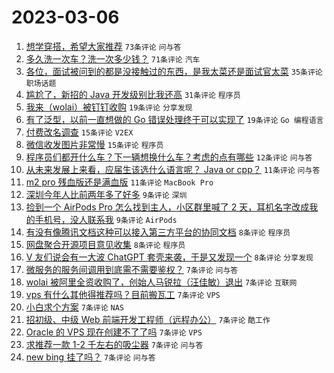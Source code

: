 # 2023-03-06

1. [想学穿搭，希望大家推荐](https://www.v2ex.com/t/921432) `73条评论` `问与答`
1. [多久洗一次车？洗一次多少钱？](https://www.v2ex.com/t/921467) `71条评论` `汽车`
1. [各位，面试被问到的都是没接触过的东西，是我太菜还是面试官太菜](https://www.v2ex.com/t/921448) `35条评论` `职场话题`
1. [尴尬了，新招的 Java 开发级别比我还高](https://www.v2ex.com/t/921478) `31条评论` `程序员`
1. [我来（wolai）被钉钉收购](https://www.v2ex.com/t/921489) `19条评论` `分享发现`
1. [有了泛型，以前一直想做的 Go 错误处理终于可以实现了](https://www.v2ex.com/t/921483) `19条评论` `Go 编程语言`
1. [付费改名调查](https://www.v2ex.com/t/921477) `15条评论` `V2EX`
1. [微信收发图片非常慢](https://www.v2ex.com/t/921451) `15条评论` `程序员`
1. [程序员们都开什么车？下一辆想换什么车？考虑的点有哪些](https://www.v2ex.com/t/921449) `12条评论` `问与答`
1. [从未来发展上来看，应届生该选什么语言呢？ Java or cpp？](https://www.v2ex.com/t/921488) `11条评论` `问与答`
1. [m2 pro 残血版还是满血版](https://www.v2ex.com/t/921472) `11条评论` `MacBook Pro`
1. [深圳今年人比前两年多了好多](https://www.v2ex.com/t/921466) `9条评论` `深圳`
1. [捡到一个 AirPods Pro 怎么找到主人，小区群里喊了 2 天，耳机名字改成我的手机号，没人联系我](https://www.v2ex.com/t/921440) `9条评论` `AirPods`
1. [有没有像腾讯文档这种可以接入第三方平台的协同文档](https://www.v2ex.com/t/921475) `8条评论` `程序员`
1. [网盘聚合开源项目意见收集](https://www.v2ex.com/t/921456) `8条评论` `程序员`
1. [V 友们说会有一大波 ChatGPT 套壳来袭，于是又发现一个](https://www.v2ex.com/t/921435) `8条评论` `分享发现`
1. [微服务的服务间调用到底需不需要鉴权？](https://www.v2ex.com/t/921507) `7条评论` `问与答`
1. [wolai 被阿里全资收购了，创始人马锐拉（汪佳敏）退出](https://www.v2ex.com/t/921499) `7条评论` `互联网`
1. [vps 有什么其他得推荐吗？目前搬瓦工](https://www.v2ex.com/t/921497) `7条评论` `VPS`
1. [小白求个方案](https://www.v2ex.com/t/921485) `7条评论` `NAS`
1. [招初级、中级 Web 前端开发工程师（远程办公）](https://www.v2ex.com/t/921459) `7条评论` `酷工作`
1. [Oracle 的 VPS 现在创建不了了吗](https://www.v2ex.com/t/921442) `7条评论` `VPS`
1. [求推荐一款 1-2 千左右的吸尘器](https://www.v2ex.com/t/921441) `7条评论` `问与答`
1. [new bing 挂了吗？](https://www.v2ex.com/t/921433) `7条评论` `问与答`
